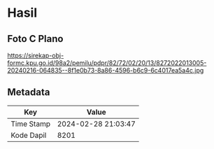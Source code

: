 # Hasil

## Foto C Plano

https://sirekap-obj-formc.kpu.go.id/98a2/pemilu/pdpr/82/72/02/20/13/8272022013005-20240216-064835--8f1e0b73-8a86-4596-b6c9-6c4017ea5a4c.jpg


## Metadata

| Key        | Value               |
| ---------- | ------------------- |
| Time Stamp | 2024-02-28 21:03:47 |
| Kode Dapil | 8201                |




